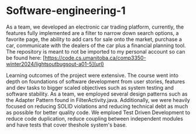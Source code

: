 # Software-engineering-1
As a team, we developed an electronic car trading platform, currently, the features fully implemented are a filter to narrow down search options, a favorite page, the ability to add cars for sale onto the market, purchase a car, communicate with the dealers of the car plus a financial planning tool. The repository is meant to not be imported to my personal account so can be found here:
[https://code.cs.umanitoba.ca/comp3350-winter2024/lightsoutbugsout-a01-5](url)

Learning outcomes of the project were extensive. The course went into depth on foundations of software development from user stories, features and dev tasks to bigger scaled objectives such as system testing and software stability. As a team, we employed several design patterns such as the Adapter Pattern found in FilterActivity.java. Additionally, we were heavily focused on reducing SOLID violations and reducing technical debt as much as possible for better quality code. We emploed Test Driven Development to reduce code duplication, reduce coupling between independent modules and have tests that cover theshole system's base. 
